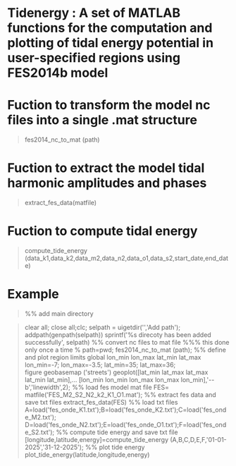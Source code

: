 # Tidenergy : A set of MATLAB functions for the computation and plotting of tidal energy potential in user-specified regions using FES2014b model 

# Fuction to transform the model nc files into a single .mat structure 

> fes2014_nc_to_mat (path)

# Fuction to extract the model tidal harmonic amplitudes and phases

> extract_fes_data(matfile)

# Fuction to compute tidal energy 

> compute_tide_energy (data_k1,data_k2,data_m2,data_n2,data_o1,data_s2,start_date,end_date)

# Example

>%% add main directory

>clear all; close all;clc;
>selpath = uigetdir('','Add path');
>addpath(genpath(selpath))
>sprintf('%s direcoty has been added successfully', selpath)
>%% convert nc files to mat file
>%%% this done only once a time
>% path=pwd; fes2014_nc_to_mat (path); 
>%% define and plot region limits 
>global lon_min lon_max lat_min lat_max
>lon_min=-7; 
>lon_max=-3.5; 
>lat_min=35; 
>lat_max=36;  
>figure
>geobasemap ('streets')
>geoplot([lat_min lat_max lat_max lat_min lat_min],...
>        [lon_min lon_min lon_max lon_max lon_min],'--b','linewidth',2);
>%% load fes model mat file
>FES= matfile('FES_M2_S2_N2_k2_K1_O1.mat'); 
>%% extract fes data and save txt files
>extract_fes_data(FES)
>%% load txt files
>A=load('fes_onde_K1.txt');B=load('fes_onde_K2.txt');C=load('fes_onde_M2.txt');
>D=load('fes_onde_N2.txt');E=load('fes_onde_O1.txt');F=load('fes_onde_S2.txt');
>%% compute tide energy and save txt file
>[longitude,latitude,energy]=compute_tide_energy (A,B,C,D,E,F,'01-01-2025','31-12-2025');
>%% plot tide energy
>plot_tide_energy(latitude,longitude,energy)
